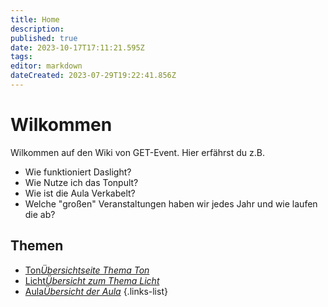 ```yaml
---
title: Home
description: 
published: true
date: 2023-10-17T17:11:21.595Z
tags: 
editor: markdown
dateCreated: 2023-07-29T19:22:41.856Z
---
```


# Wilkommen
Wilkommen auf den Wiki von GET-Event. 
Hier erfährst du z.B.

- Wie funktioniert Daslight?
- Wie Nutze ich das Tonpult?
- Wie ist die Aula Verkabelt?
- Welche "großen" Veranstaltungen haben wir jedes Jahr und wie laufen die ab?

## Themen

- [Ton*Übersichtseite Thema Ton*](/ton)
- [Licht*Übersicht zum Thema Licht*](/licht)
- [Aula*Übersicht der Aula*](/aula)
{.links-list}


